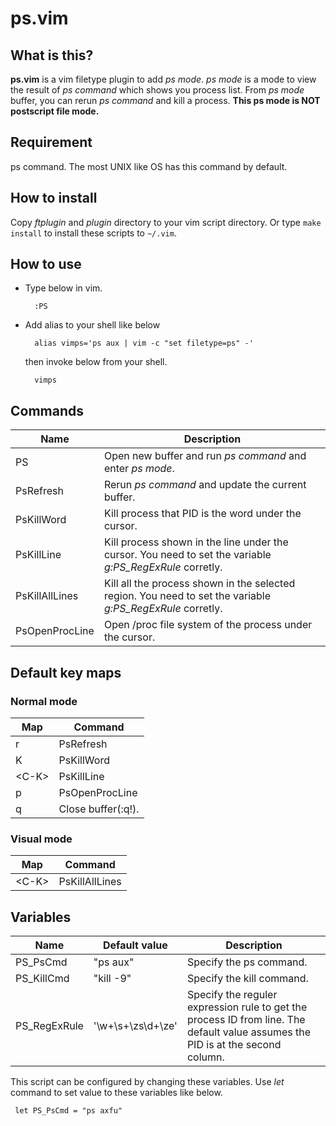 ps.vim
======

What is this?
------
**ps.vim** is a vim filetype plugin to add *ps mode*.
*ps mode* is a mode to view the result of *ps command* which shows you process list.
From *ps mode* buffer, you can rerun *ps command* and kill a process. 
**This ps mode is NOT postscript file mode.**

Requirement
------
ps command. The most UNIX like OS has this command by default.

How to install
------
Copy *ftplugin* and *plugin* directory to your vim script directory.
Or type `make install` to install these scripts to `~/.vim`. 

How to use
------
* Type below in vim.

        :PS

* Add alias to your shell like below

        alias vimps='ps aux | vim -c "set filetype=ps" -'

  then invoke below from your shell.

        vimps

Commands
------
|Name              | Description |
| ---------------- | ------------------- |
|PS  | Open new buffer and run *ps command* and enter *ps mode*. |
|PsRefresh   | Rerun *ps command* and update the current buffer.|
|PsKillWord  | Kill process that PID is the word under the cursor.|
|PsKillLine  | Kill process shown in the line under the cursor. You need to set the variable *g:PS_RegExRule* corretly. |
|PsKillAllLines  | Kill all the process shown in the selected region. You need to set the variable *g:PS_RegExRule* corretly. |
|PsOpenProcLine | Open /proc file system of the process under the cursor. |

Default key maps
------

### Normal mode

| Map          | Command            |
| ------------ | ------------------ |
|r   | PsRefresh    |
|K   | PsKillWord     |
|\<C-K\>   | PsKillLine     |
|p   | PsOpenProcLine |
|q   | Close buffer(:q!).|

### Visual mode

| Map          | Command            |
| ------------ | ------------------ |
|\<C-K\>   | PsKillAllLines    |


Variables
------

|Name                 | Default value     | Description |
| ------------------- | ----------------- | ----------- |
|PS\_PsCmd  | "ps aux"            | Specify the ps command. |
|PS\_KillCmd  | "kill -9"            | Specify the kill command. |
|PS\_RegExRule  | '\w\+\s\+\zs\d\+\ze'       | Specify the reguler expression rule to get the process ID from line. The default value assumes the PID is at the second column.|

This script can be configured by changing these variables. Use *let* command to set value to these variables like below.

     let PS_PsCmd = "ps axfu"
